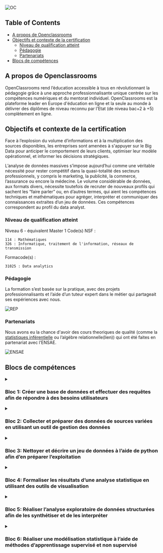 
![OC](https://github.com/ocon-ene/openclassrooms-Data-Analyst/blob/main/images/OC%20logo.PNG)

## Table of Contents

- [A propos de Openclassrooms](#a-propos-de-openclassrooms)
- [Objectifs et contexte de la certification](#objectifs-et-contexte-de-la-certification)
  - [Niveau de qualification atteint](#niveau-de-qualification-atteint)
  - [Pédagogie](#pédagogie)
  - [Partenariats](#partenariats)
- [Blocs de compétences](#blocs-de-compétences)


## A propos de Openclassrooms

OpenClassrooms rend l’éducation accessible à tous en révolutionnant la pédagogie grâce à une approche professionnalisante unique centrée sur les compétences numériques et du mentorat individuel. OpenClassrooms est la plateforme leader en Europe d'éducation en ligne et la seule au monde à délivrer des diplômes de niveau reconnu par l’Etat (de niveau bac+2 à +5) complètement en ligne. 

## Objectifs et contexte de la certification

Face à l’explosion du volume d’informations et à la multiplication des sources disponibles, les entreprises sont amenées à s'appuyer sur le Big Data pour anticiper le comportement de leurs clients, optimiser leur modèle opérationnel, et informer les décisions stratégiques. 

L’analyse de données massives s’impose aujourd’hui comme une véritable nécessité pour rester compétitif dans la quasi-totalité des secteurs professionnels, y compris le marketing, la publicité, la commerce, l’assurance ou encore la médecine. Le volume considérable de données, aux formats divers, nécessite toutefois de recruter de nouveaux profils qui sachent les “faire parler” ou, en d’autres termes, qui aient les compétences techniques et mathématiques pour agréger, interpréter et communiquer des connaissances extraites d’un jeu de données. Ces compétences correspondent au profil du data analyst.  

### Niveau de qualification atteint 

Niveau 6 - équivalent Master 1
Code(s) NSF :

    114 : Mathématiques
    326 : Informatique, traitement de l'information, réseaux de transmission

Formacode(s) :

    31025 : Data analytics

### Pédagogie

La formation s’est basée sur la pratique, avec des projets professionnalisants et l’aide d’un tuteur expert dans le métier qui partageait ses expériences avec nous.

![REP](https://github.com/ocon-ene/openclassrooms-Data-Analyst/blob/main/images/REPARTITION.png)

### Partenariats

Nous avons eu la chance d'avoir des cours theoriques de qualité (comme la [statistiques inférentielle](https://openclassrooms.com/fr/course-certificates/9349576468) ou l’algèbre relationnelle(lien)) qui ont été faites en partenariat avec l’ENSAE.

![ENSAE](https://github.com/ocon-ene/openclassrooms-Data-Analyst/blob/main/images/ENSAE.png)


##  Blocs de compétences



<details>
<summary>
    
### **Bloc 1:** Créer une base de données et effectuer des requêtes afin de répondre à des besoins utilisateurs
    
</summary>
    
| <div align="center">` Competences adquises 💡 ` | ` Projets examples ` | ` outils utilsées `
| :--- | :---: | :---: | 
| Configurer une base de données afin d’y intégrer un jeu de données à exploiter. | --- |![SQLpg](https://img.icons8.com/color/28/null/postgreesql.png)|
| Effectuer des requêtes SQL pour répondre à une problématique métier. | --- | ![SQLpg](https://img.icons8.com/color/28/null/postgreesql.png)![SQL](https://img.icons8.com/ios-filled/28/FFFFFF/sql.png) | 
| Mettre à jour un catalogue de données pour rendre accessible la base de données à ses utilisateurs. | --- |--- | 
</details> 

<details>

<summary>
    
### **Bloc 2:** Collecter et préparer des données de sources variées en utilisant un outil de gestion des données

</summary>    

| <div align="center">` Competences adquises 💡 ` | ` Projets examples ` | ` outils utilsées `
| :--- | :---: | :---: | 
| Collecter et intégrer des données venant de plusieurs sources en respectant les règles de protection des données en vigueur. | --- |--- |
| Préparer des données pour l'analyse en respectant les normes internes à l’entreprise. | --- |--- | 
</details>

<details>
<summary>
  
### **Bloc 3:** Nettoyer et décrire un jeu de données à l’aide de python afin d’en préparer l’exploitation

</summary>
    
| <div align="center">` Competences adquises 💡 ` | ` Projets examples ` | ` outils utilsées `
| :--- | :---: | :---: | 
| Pré-traiter des données stockées en les classifiant et en corrigeant les erreurs et les incohérences présentes. | --- |![python](https://img.icons8.com/color/28/null/python--v1.png)![excel](https://img.icons8.com/color/28/null/microsoft-excel-2019--v1.png) |
| Réaliser une analyse uni-variée de données pré-traitées afin de les décrire et de détecter les incohérences.  | --- | ![python](https://img.icons8.com/color/28/null/python--v1.png) | 
</details>

<details>

<summary>    
    
### **Bloc 4:** Formaliser les résultats d’une analyse statistique en utilisant des outils de visualisation 

</summary>    
    
| <div align="center">` Competences adquises 💡 ` | ` Projets examples ` | ` outils utilsées `
| :--- | :---: | :---: | 
| Analyser un besoin client pour formuler des questions analytiques et définir des indicateurs de suivi. | --- | ![python](https://img.icons8.com/color/28/null/python--v1.png) |
| Créer les graphiques permettant de représenter les résultats obtenus. | --- | ![python](https://img.icons8.com/color/28/null/python--v1.png)![tableau](https://img.icons8.com/color/28/null/tableau-software.png) | 
| Créer un tableau de bord (dashboard) permettant de visualiser et de mesurer les résultats obtenus en fonction d’indicateurs donnés. | --- |![tableau](https://img.icons8.com/color/28/null/tableau-software.png)  | 
</details>

<details>

<summary>    
    
### **Bloc 5:** Réaliser l’analyse exploratoire de données structurées afin de les synthétiser et de les interpréter

</summary>    
    
| <div align="center">` Competences adquises 💡 ` | ` Projets examples ` | ` outils utilsées `
| :--- | :---: | :---: | 
| Réaliser une analyse multi-variée pour comprendre la corrélation entre des variables et les synthétiser.   | --- |![python](https://img.icons8.com/color/28/null/python--v1.png) |
| Analyser des séries temporelles pour mesurer un phénomène au cours du temps. | --- |![python](https://img.icons8.com/color/28/null/python--v1.png)| 
| Réaliser un test statistique afin de vérifier une prédiction.  | --- |![python](https://img.icons8.com/color/28/null/python--v1.png)| 
</details>
  
 <details>

<summary>    
    
### **Bloc 6:** Réaliser une modélisation statistique à l’aide de méthodes d’apprentissage supervisé et non supervisé 

</summary>    
    
| <div align="center">` Competences adquises 💡 ` | ` Projets examples ` | ` outils utilsées `
| :--- | :---: | :---: | 
| Mettre en œuvre une méthode d’apprentissage supervisée pour réaliser une analyse prédictive.  | --- |![python](https://img.icons8.com/color/28/null/python--v1.png)|
| Mettre en œuvre une méthode d’apprentissage non supervisée pour opérer des classifications automatiques et partitionner des données. | --- |![python](https://img.icons8.com/color/28/null/python--v1.png)<br><ul><li>*Regression lineaire*</li><li>*K-means*</li></ul>| 
</details>


  
